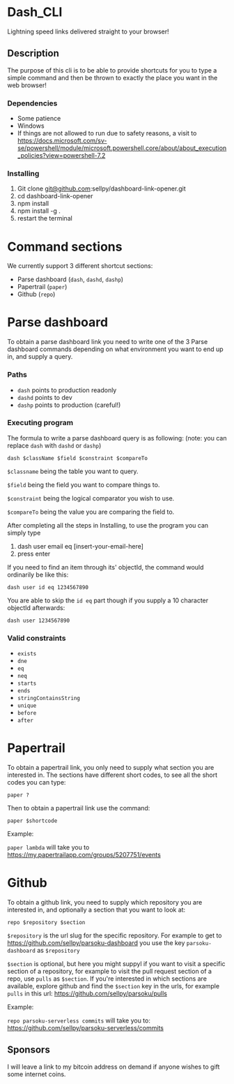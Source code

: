# Dash_CLI

Lightning speed links delivered straight to your browser!

## Description

The purpose of this cli is to be able to provide shortcuts for you to type a simple command and then be thrown to exactly the place you want in the web browser! 

### Dependencies

* Some patience
* Windows
* If things are not allowed to run due to safety reasons, a visit to https://docs.microsoft.com/sv-se/powershell/module/microsoft.powershell.core/about/about_execution_policies?view=powershell-7.2

### Installing

1. Git clone git@github.com:sellpy/dashboard-link-opener.git
2. cd dashboard-link-opener
3. npm install
4. npm install -g .
5. restart the terminal

# Command sections
We currently support 3 different shortcut sections:
* Parse dashboard (`dash`, `dashd`, `dashp`)
* Papertrail (`paper`)
* Github (`repo`)

# Parse dashboard

To obtain a parse dashboard link you need to write one of the 3 Parse dashboard commands depending on what environment you want to end up in, and supply a query.

### Paths

* `dash` points to production readonly
* `dashd` points to dev
* `dashp` points to production (careful!)

### Executing program
The formula to write a parse dashboard query is as following:
(note: you can replace `dash` with `dashd` or `dashp`)

`dash $className $field $constraint $compareTo`

`$classname` being the table you want to query.

`$field` being the field you want to compare things to.

`$constraint` being the logical comparator you wish to use.

`$compareTo` being the value you are comparing the field to. 

After completing all the steps in Installing, to use the program you can simply type
1. dash user email eq [insert-your-email-here]
2. press enter

If you need to find an item through its' objectId, the command would ordinarily be like this:

`dash user id eq 1234567890`

You are able to skip the `id eq` part though if you supply a 10 character objectId afterwards:

`dash user 1234567890`

### Valid constraints

* `exists`
* `dne`
* `eq`
* `neq`
* `starts`
* `ends`
* `stringContainsString`
* `unique`
* `before`
* `after`


# Papertrail

To obtain a papertrail link, you only need to supply what section you are interested in. The sections have different short codes, to see all the short codes you can type:

`paper ?`

Then to obtain a papertrail link use the command:

`paper $shortcode`

Example:

`paper lambda` will take you to https://my.papertrailapp.com/groups/5207751/events


# Github

To obtain a github link, you need to supply which repository you are interested in, and optionally a section that you want to look at:

`repo $repository $section`

`$repository` is the url slug for the specific repository. For example to get to https://github.com/sellpy/parsoku-dashboard you use the key `parsoku-dashboard` as `$repository`

`$section` is optional, but here you might suppyl if you want to visit a specific section of a repository, for example to visit the pull request section of a repo, use `pulls` as `$section`. If you're interested in which sections are available, explore github and find the `$section` key in the urls, for example `pulls` in this url: https://github.com/sellpy/parsoku/pulls

Example:

`repo parsoku-serverless commits` will take you to: https://github.com/sellpy/parsoku-serverless/commits

## Sponsors
I will leave a link to my bitcoin address on demand if anyone wishes to gift some internet coins. 
